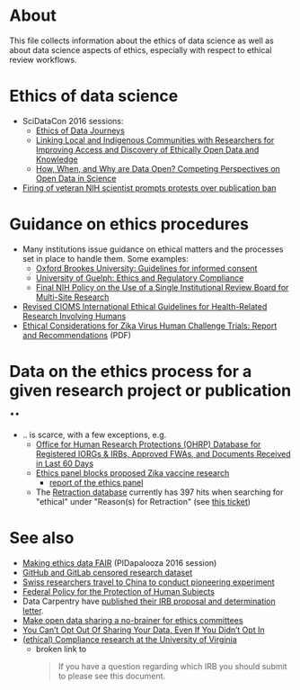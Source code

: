 # About

This file collects information about the ethics of data science as well as about data science aspects of ethics, especially with respect to ethical review workflows.

# Ethics of data science

* SciDataCon 2016 sessions: 
   * [Ethics of Data Journeys](http://www.scidatacon.org/2016/sessions/26/)
   * [Linking Local and Indigenous Communities with Researchers for Improving Access and Discovery of Ethically Open Data and Knowledge](http://www.scidatacon.org/2016/sessions/33/)
   * [How, When, and Why are Data Open? Competing Perspectives on Open Data in Science](http://www.scidatacon.org/2016/sessions/17/)
* [Firing of veteran NIH scientist prompts protests over publication ban](https://doi.org/10.1126/SCIENCE.AAL0808)

# Guidance on ethics procedures

* Many institutions issue guidance on ethical matters and the processes set in place to handle them. Some examples:
  * [Oxford Brookes University: Guidelines for informed consent](https://www.brookes.ac.uk/Research/Research-ethics/Guidelines-for-informed-consent/)
  * [University of Guelph: Ethics and Regulatory Compliance](http://www.uoguelph.ca/research/for-researchers/ethics-and-regulatory-compliance)
  * [Final NIH Policy on the Use of a Single Institutional Review Board for Multi-Site Research](https://grants.nih.gov/grants/guide/notice-files/NOT-OD-16-094.html)
* [Revised CIOMS International Ethical Guidelines for Health-Related Research Involving Humans](https://doi.org/10.1001/jama.2016.18977)
* [Ethical Considerations for Zika Virus Human Challenge Trials: Report and Recommendations](https://www.niaid.nih.gov/sites/default/files/EthicsZikaHumanChallengeStudiesReport2017.pdf) (PDF)

# Data on the ethics process for a given research project or publication ..

* .. is scarce, with a few exceptions, e.g.
  * [Office for Human Research Protections (OHRP) Database for Registered IORGs & IRBs, Approved FWAs, and Documents Received in Last 60 Days](http://ohrp.cit.nih.gov/search/irbsearch.aspx?styp=bsc)
  * [Ethics panel blocks proposed Zika vaccine research](https://www.statnews.com/2017/02/28/zika-vaccine-ethics-panel/)
    - [report of the ethics panel](https://www.niaid.nih.gov/sites/default/files/EthicsZikaHumanChallengeStudiesReport2017.pdf)
  * The [Retraction database](http://retractiondatabase.org/) currently has 397 hits when searching for "ethical" under "Reason(s) for Retraction" (see [this ticket](https://github.com/Daniel-Mietchen/ideas/issues/769))


# See also

* [Making ethics data FAIR](https://github.com/Daniel-Mietchen/talks/blob/master/PIDapalooza-2016.md) (PIDapalooza 2016 session)
* [GitHub and GitLab censored research dataset](https://twitter.com/gwillem/status/786908161345216512)
* [Swiss researchers travel to China to conduct pioneering experiment](https://doi.org/10.1038/nature.2016.20967)
* [Federal Policy for the Protection of Human Subjects](https://www.federalregister.gov/documents/2017/01/19/2017-01058/federal-policy-for-the-protection-of-human-subjects)
* Data Carpentry have [published their IRB proposal and determination letter](https://twitter.com/datacarpentry/status/798672341106446337).
* [Make open data sharing a no-brainer for ethics committees](https://open-brain-consent.readthedocs.io/en/latest/index.html)
* [You Can’t Opt Out Of Sharing Your Data, Even If You Didn’t Opt In](https://fivethirtyeight.com/features/you-cant-opt-out-of-sharing-your-data-even-if-you-didnt-opt-in/)
* [(ethical) Compliance research at the University of Virginia](http://www.virginia.edu/vpr/irb/)
  - broken link to 
    > If you have a question regarding which IRB you should submit to please see this document.

